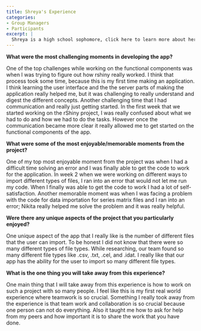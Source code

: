 ```yaml
---
title: Shreya's Experience
categories:
- Group Managers
- Participants
excerpt: |
  Shreya is a high school sophomore, click here to learn more about her experience as a group manager and participant in this project.|
---
```


**What were the most challenging moments in developing the app?**

One of the top challenges while working on the functional components was when I was trying to figure out how rshiny really worked. I think that process took some time, because this is my first time making an application. I think learning the user interface and the the server parts of making the application really helped me, but it was challenging to really understand and digest the different concepts. Another challenging time that I had communication and really just getting started. In the first week that we started working on the rShiny project, I was really confused about what we had to do and how we had to do the tasks. However once the communication became more clear it really allowed me to get started on the functional components of the app.

**What were some of the most enjoyable/memorable moments from the project?**

One of my top most enjoyable moment from the project was when I had a difficult time solving an error and I was finally able to get the code to work for the application. In week 2 when we were working on different ways to import different types of files, I ran into an error that would not let me run my code. When I finally was able to get the code to work I had a lot of self-satisfaction. Another memorable moment was when I was facing a problem with the code for data importation for series matrix files and I ran into an error; Nikita really helped me solve the problem and it was really helpful.

**Were there any unique aspects of the project that you particularly enjoyed?**

One unique aspect of the app that I really like is the number of different files that the user can import. To be honest I did not know that there were so many different types of file types. While researching, our team found so many different file types like .csv, .txt, .cel, and .idat. I really like that our app has the ability for the user to import so many different file types.

**What is the one thing you will take away from this experience?**

One main thing that I will take away from this experience is how to work on such a project with so many people. I feel like this is my first real world experience where teamwork is so crucial. Something I really took away from the experience is that team work and collaboration is so crucial because one person can not do everything. Also it taught me how to ask for help from my peers and how important it is to share the work that you have done.

